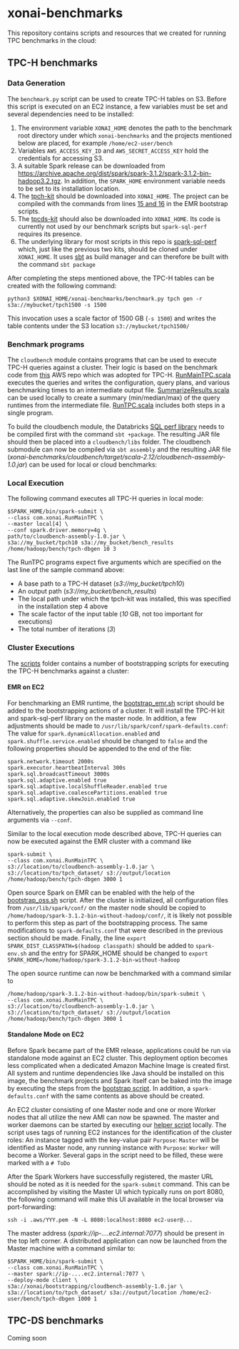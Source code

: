 # xonai-benchmarks

This repository contains scripts and resources that we created for running TPC benchmarks in the cloud:

## TPC-H benchmarks
### Data Generation
The `benchmark.py` script can be used to create TPC-H tables on S3. Before this script is executed on an EC2 instance,
a few variables must be set and several dependencies need to be installed:
1. The environment variable `XONAI_HOME` denotes the path to the benchmark root directory under which `xonai-benchmarks`
and the projects mentioned below are placed, for example `/home/ec2-user/bench`
2. Variables `AWS_ACCESS_KEY_ID` and `AWS_SECRET_ACCESS_KEY` hold the credentials for accessing S3.
3. A suitable Spark release can be downloaded from https://archive.apache.org/dist/spark/spark-3.1.2/spark-3.1.2-bin-hadoop3.2.tgz.
In addition, the `SPARK_HOME` environment variable needs to be set to its installation location.
4. The [tpch-kit](https://github.com/databricks/tpch-dbgen) should be downloaded into `XONAI_HOME`. The project can be 
compiled with the commands from lines [15 and 16](https://github.com/xonai-computing/xonai-benchmarks/blob/0102102c9ca02f82ddf08661f6247ef1025f2a38/scripts/bootstrap_oss.sh#L15)
in the EMR bootstrap scripts.
5. The [tpcds-kit](https://github.com/databricks/tpcds-kit.git) should also be downloaded into `XONAI_HOME`. Its code is 
currently not used by our benchmark scripts but `spark-sql-perf` requires its presence.
6. The underlying library for most scripts in this repo is [spark-sql-perf](https://github.com/databricks/spark-sql-perf.git) which, 
just like the previous two kits, should be cloned under `XONAI_HOME`. It uses [sbt](https://www.scala-sbt.org)
as build manager and can therefore be built with the command `sbt package`

After completing the steps mentioned above, the TPC-H tables can be created with the following command:
```
python3 $XONAI_HOME/xonai-benchmarks/benchmark.py tpch gen -r s3a://mybucket/tpch1500 -s 1500
```
This invocation uses a scale factor of 1500 GB (`-s 1500`) and writes the table contents under the S3 location 
`s3://mybucket/tpch1500/`

### Benchmark programs
The `cloudbench` module contains programs that can be used to execute TPC-H queries against a cluster. Their logic is
based on the benchmark code from [this](https://github.com/aws-samples/emr-on-eks-benchmark#benchmark-for-emr-on-ec2) 
AWS repo which was adopted for TPC-H. [RunMainTPC.scala](https://github.com/xonai-computing/xonai-benchmarks/blob/main/cloudbench/src/main/scala/com/xonai/RunMainTPC.scala)
executes the queries and writes the configuration, query plans, and various benchmarking times to an intermediate output 
file. [SummarizeResults.scala](https://github.com/xonai-computing/xonai-benchmarks/blob/main/cloudbench/src/main/scala/com/xonai/SummarizeResults.scala)
can be used locally to create a summary (min/median/max) of the query runtimes from the intermediate file. [RunTPC.scala](https://github.com/xonai-computing/xonai-benchmarks/blob/main/cloudbench/src/main/scala/com/xonai/RunTPC.scala)
includes both steps in a single program.

To build the cloudbench module, the Databricks [SQL perf library](https://github.com/databricks/spark-sql-perf) needs to 
be compiled first with the command `sbt +package`. The resulting JAR file should then be placed into a `cloudbench/libs` folder. 
The cloudbench submodule can now be compiled via `sbt assembly` and the resulting JAR file 
(_xonai-benchmarks/cloudbench/target/scala-2.12/cloudbench-assembly-1.0.jar_) can be used for local or cloud benchmarks:

### Local Execution
The following command executes all TPC-H queries in local mode:
``` terminal
$SPARK_HOME/bin/spark-submit \
--class com.xonai.RunMainTPC \
--master local[4] \
--conf spark.driver.memory=4g \
path/to/cloudbench-assembly-1.0.jar \
s3a://my_bucket/tpch10 s3a://my_bucket/bench_results /home/hadoop/bench/tpch-dbgen 10 3
```
The RunTPC programs expect five arguments which are specified on the last line of the sample command above:
- A base path to a TPC-H dataset (_s3://my_bucket/tpch10_)
- An output path (_s3://my_bucket/bench_results_) 
- The local path under which the tpch-kit was installed, this was specified in the installation step 4 above
- The scale factor of the input table (_10_ GB, not too important for executions)
- The total number of iterations (_3_)

### Cluster Executions
The [scripts](https://github.com/xonai-computing/xonai-benchmarks/tree/main/scripts) folder contains a number of
bootstrapping scripts for executing the TPC-H benchmarks against a cluster:

#### EMR on EC2
For benchmarking an EMR runtime, the [bootstrap_emr.sh](https://github.com/xonai-computing/xonai-benchmarks/blob/main/scripts/bootstrap_emr.sh)
script should be added to the bootstrapping actions of a cluster. It will install the TPC-H kit and spark-sql-perf library on 
the master node. In addition, a few adjustments should be made to `/usr/lib/spark/conf/spark-defaults.conf`: The value 
for `spark.dynamicAllocation.enabled` and `spark.shuffle.service.enabled` should be changed to `false` and the following 
properties should be appended to the end of the file:
```
spark.network.timeout 2000s
spark.executor.heartbeatInterval 300s
spark.sql.broadcastTimeout 3000s
spark.sql.adaptive.enabled true
spark.sql.adaptive.localShuffleReader.enabled true
spark.sql.adaptive.coalescePartitions.enabled true
spark.sql.adaptive.skewJoin.enabled true
```
Alternatively, the properties can also be supplied as command line arguments via `--conf`.

Similar to the local execution mode described above, TPC-H queries can now be executed against the EMR cluster with a 
command like
```
spark-submit \
--class com.xonai.RunMainTPC \
s3://location/to/cloudbench-assembly-1.0.jar \
s3://location/to/tpch_dataset/ s3://output/location /home/hadoop/bench/tpch-dbgen 3000 1
```

Open source Spark on EMR can be enabled with the help of the [bootstrap_oss.sh](https://github.com/xonai-computing/xonai-benchmarks/blob/main/scripts/bootstrap_oss.sh)
script. After the cluster is initialized, all configuration files from `/usr/lib/spark/conf/` on the master
node should be copied to `/home/hadoop/spark-3.1.2-bin-without-hadoop/conf/`, it is likely not possible to perform
this step as part of the bootstrapping process. The same modifications to `spark-defaults.conf` that were described in
the previous section should be made. Finally, the line `export SPARK_DIST_CLASSPATH=$(hadoop classpath)` should be added
to `spark-env.sh` and the entry for SPARK_HOME should be changed to `export SPARK_HOME=/home/hadoop/spark-3.1.2-bin-without-hadoop`

The open source runtime can now be benchmarked with a command similar to
```
/home/hadoop/spark-3.1.2-bin-without-hadoop/bin/spark-submit \
--class com.xonai.RunMainTPC \
s3://location/to/cloudbench-assembly-1.0.jar \
s3://location/to/tpch_dataset/ s3://output/location /home/hadoop/bench/tpch-dbgen 3000 1
```

#### Standalone Mode on EC2
Before Spark became part of the EMR release, applications could be run via standalone mode against an EC2 cluster. This
deployment option becomes less complicated when a dedicated Amazon Machine Image is created first. All system and runtime 
dependencies like Java should be installed on this image, the benchmark projects and Spark itself can be baked into the 
image by executing the steps from the [bootstrap script](https://github.com/xonai-computing/xonai-benchmarks/blob/main/scripts/bootstrap_oss.sh). 
In addition, a `spark-defaults.conf` with the same contents as above should be created. 

An EC2 cluster consisting of one Master node and one or more Worker nodes that all utilize the new AMI can now be
spawned. The master and worker daemons can be started by executing our [helper script](https://github.com/xonai-computing/xonai-benchmarks/blob/main/scripts/launch_standalone_daemons.py) 
locally. The script uses tags of running EC2 instances for the identification of the cluster roles: An instance tagged
with the key-value pair `Purpose`: `Master` will be identified as Master node, any running instance with `Purpose`: `Worker` 
will become a Worker. Several gaps in the script need to be filled, these were marked with a `# ToDo`
 
After the Spark Workers have successfully registered, the master URL should be noted as it is needed for the `spark-submit` 
command. This can be accomplished by visiting the Master UI which typically runs on port 8080, the following command
will make this UI available in the local browser via port-forwarding:
```
ssh -i .aws/YYY.pem -N -L 8080:localhost:8080 ec2-user@...
```
The master address (_spark://ip-....ec2.internal:7077_) should be present in the top left corner. A distributed application
can now be launched from the Master machine with a command similar to:
```
$SPARK_HOME/bin/spark-submit \
--class com.xonai.RunMainTPC \
--master spark://ip-....ec2.internal:7077 \
--deploy-mode client \
s3a://xonai/bootstrapping/cloudbench-assembly-1.0.jar \
s3a://location/to/tpch_dataset/ s3a://output/location /home/ec2-user/bench/tpch-dbgen 1000 1
```

## TPC-DS benchmarks
Coming soon